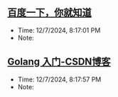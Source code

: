 
## [百度一下，你就知道](https://www.baidu.com/)
- Time: 12/7/2024, 8:17:01 PM
- Note: 

## [Golang 入门-CSDN博客](https://blog.csdn.net/2401_85819495/article/details/141096283)
- Time: 12/7/2024, 8:17:57 PM
- Note: 
